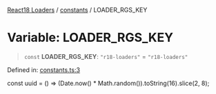 [React18 Loaders](../modules.md) / [constants](../modules/constants.md) / LOADER_RGS_KEY

# Variable: LOADER_RGS_KEY

> `const` **LOADER_RGS_KEY**: `"r18-loaders"` = `"r18-loaders"`

Defined in: [constants.ts:3](https://github.com/react18-tools/turborepo-template/blob/dc97ded5a91934519e0c4a91ba430df20a25e7f5/lib/src/constants.ts#L3)

const uuid = () =\> (Date.now() \* Math.random()).toString(16).slice(2, 8);
